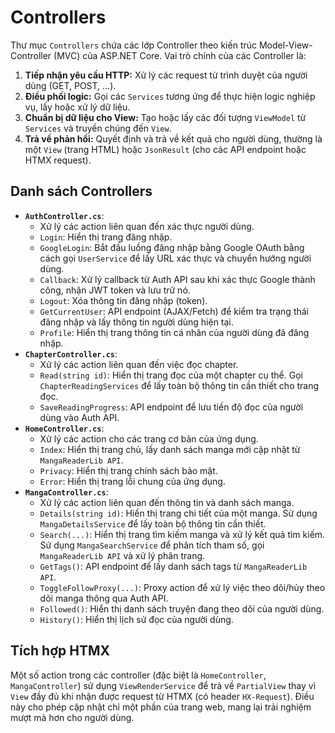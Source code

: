 # Controllers

Thư mục `Controllers` chứa các lớp Controller theo kiến trúc Model-View-Controller (MVC) của ASP.NET Core. Vai trò chính của các Controller là:

1.  **Tiếp nhận yêu cầu HTTP:** Xử lý các request từ trình duyệt của người dùng (GET, POST, ...).
2.  **Điều phối logic:** Gọi các `Services` tương ứng để thực hiện logic nghiệp vụ, lấy hoặc xử lý dữ liệu.
3.  **Chuẩn bị dữ liệu cho View:** Tạo hoặc lấy các đối tượng `ViewModel` từ `Services` và truyền chúng đến `View`.
4.  **Trả về phản hồi:** Quyết định và trả về kết quả cho người dùng, thường là một `View` (trang HTML) hoặc `JsonResult` (cho các API endpoint hoặc HTMX request).

## Danh sách Controllers

- **`AuthController.cs`**:
  - Xử lý các action liên quan đến xác thực người dùng.
  - `Login`: Hiển thị trang đăng nhập.
  - `GoogleLogin`: Bắt đầu luồng đăng nhập bằng Google OAuth bằng cách gọi `UserService` để lấy URL xác thực và chuyển hướng người dùng.
  - `Callback`: Xử lý callback từ Auth API sau khi xác thực Google thành công, nhận JWT token và lưu trữ nó.
  - `Logout`: Xóa thông tin đăng nhập (token).
  - `GetCurrentUser`: API endpoint (AJAX/Fetch) để kiểm tra trạng thái đăng nhập và lấy thông tin người dùng hiện tại.
  - `Profile`: Hiển thị trang thông tin cá nhân của người dùng đã đăng nhập.
- **`ChapterController.cs`**:
  - Xử lý các action liên quan đến việc đọc chapter.
  - `Read(string id)`: Hiển thị trang đọc của một chapter cụ thể. Gọi `ChapterReadingServices` để lấy toàn bộ thông tin cần thiết cho trang đọc.
  - `SaveReadingProgress`: API endpoint để lưu tiến độ đọc của người dùng vào Auth API.
- **`HomeController.cs`**:
  - Xử lý các action cho các trang cơ bản của ứng dụng.
  - `Index`: Hiển thị trang chủ, lấy danh sách manga mới cập nhật từ `MangaReaderLib API`.
  - `Privacy`: Hiển thị trang chính sách bảo mật.
  - `Error`: Hiển thị trang lỗi chung của ứng dụng.
- **`MangaController.cs`**:
  - Xử lý các action liên quan đến thông tin và danh sách manga.
  - `Details(string id)`: Hiển thị trang chi tiết của một manga. Sử dụng `MangaDetailsService` để lấy toàn bộ thông tin cần thiết.
  - `Search(...)`: Hiển thị trang tìm kiếm manga và xử lý kết quả tìm kiếm. Sử dụng `MangaSearchService` để phân tích tham số, gọi `MangaReaderLib API` và xử lý phân trang.
  - `GetTags()`: API endpoint để lấy danh sách tags từ `MangaReaderLib API`.
  - `ToggleFollowProxy(...)`: Proxy action để xử lý việc theo dõi/hủy theo dõi manga thông qua Auth API.
  - `Followed()`: Hiển thị danh sách truyện đang theo dõi của người dùng.
  - `History()`: Hiển thị lịch sử đọc của người dùng.

## Tích hợp HTMX

Một số action trong các controller (đặc biệt là `HomeController`, `MangaController`) sử dụng `ViewRenderService` để trả về `PartialView` thay vì `View` đầy đủ khi nhận được request từ HTMX (có header `HX-Request`). Điều này cho phép cập nhật chỉ một phần của trang web, mang lại trải nghiệm mượt mà hơn cho người dùng.
